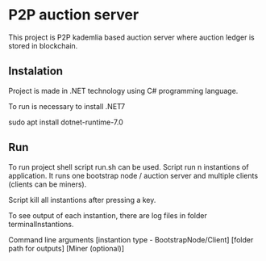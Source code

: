 # P2P auction server
This project is P2P kademlia based auction server where auction ledger is stored in blockchain.

## Instalation
Project is made in .NET technology using C# programming language. 

To run is necessary to install .NET7

sudo apt install dotnet-runtime-7.0

## Run
To run project shell script run.sh can be used. Script run n instantions of application. It runs one bootstrap node / auction server and multiple clients (clients can be miners).

Script kill all instantions after pressing a key.

To see output of each instantion, there are log files in folder terminalInstantions.

Command line arguments [instantion type - BootstrapNode/Client] [folder path for outputs] [Miner (optional)]
